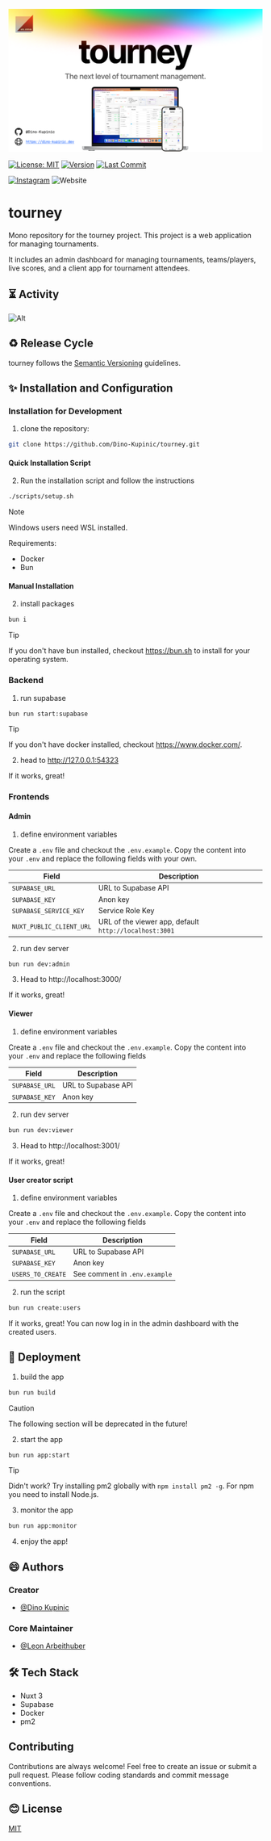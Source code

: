 ![tourney](./.github/assets/banner.png)

[![License: MIT](https://img.shields.io/badge/License-MIT-blue.svg)](https://opensource.org/licenses/MIT)
[![Version](https://img.shields.io/github/v/release/HTL-Steyr/tourney?color=blue)](https://github.com/HTL-Steyr/tourney/releases)
[![Last Commit](https://img.shields.io/github/last-commit/HTL-Steyr/tourney)](https://github.com/HTL-Steyr/tourney/commits)

[![Instagram](https://img.shields.io/badge/Instagram-E1306C?logo=instagram&logoColor=white)](https://www.instagram.com/htlsteyr/)
![Website](https://img.shields.io/website?url=https%3A%2F%2Fwww.htl-steyr.ac.at&up_message=htl-steyr.ac.at&logo=google-chrome&logoColor=white)

# tourney

Mono repository for the tourney project. This project is a web application for managing tournaments.

It includes an admin dashboard for managing tournaments, teams/players, live scores, and a client app for tournament
attendees.

## ⏳ Activity

![Alt](https://repobeats.axiom.co/api/embed/bd1b64dfb166474122230a0f147ea9f77e408ad1.svg "Repobeats analytics image")

## ♻️ Release Cycle

tourney follows the [Semantic Versioning](https://semver.org/) guidelines.

## ✨ Installation and Configuration

### Installation for Development

1. clone the repository:

```bash
git clone https://github.com/Dino-Kupinic/tourney.git
```

#### Quick Installation Script

2. Run the installation script and follow the instructions

```bash
./scripts/setup.sh
```

> [!NOTE]
> Windows users need WSL installed.

Requirements:

- Docker
- Bun

#### Manual Installation

2. install packages

```bash
bun i
```

> [!TIP]
> If you don't have bun installed, checkout https://bun.sh to install for your operating system.

### Backend

1. run supabase

```bash
bun run start:supabase
```

> [!TIP]
> If you don't have docker installed, checkout https://www.docker.com/.

2. head to http://127.0.0.1:54323

If it works, great!

### Frontends

#### Admin

1. define environment variables

Create a `.env` file and checkout the `.env.example`.
Copy the content into your `.env` and replace the following fields with your own.

| Field                    | Description                                            |
| ------------------------ | ------------------------------------------------------ |
| `SUPABASE_URL`           | URL to Supabase API                                    |
| `SUPABASE_KEY`           | Anon key                                               |
| `SUPABASE_SERVICE_KEY`   | Service Role Key                                       |
| `NUXT_PUBLIC_CLIENT_URL` | URL of the viewer app, default `http://localhost:3001` |

2. run dev server

```bash
bun run dev:admin
```

3. Head to http://localhost:3000/

If it works, great!

#### Viewer

1. define environment variables

Create a `.env` file and checkout the `.env.example`. Copy the content into your `.env` and replace the following fields

| Field          | Description         |
| -------------- | ------------------- |
| `SUPABASE_URL` | URL to Supabase API |
| `SUPABASE_KEY` | Anon key            |

2. run dev server

```bash
bun run dev:viewer
```

3. Head to http://localhost:3001/

If it works, great!

#### User creator script

1. define environment variables

Create a `.env` file and checkout the `.env.example`. Copy the content into your `.env` and replace the following fields

| Field             | Description                   |
| ----------------- | ----------------------------- |
| `SUPABASE_URL`    | URL to Supabase API           |
| `SUPABASE_KEY`    | Anon key                      |
| `USERS_TO_CREATE` | See comment in `.env.example` |

2. run the script

```bash
bun run create:users
```

If it works, great! You can now log in in the admin dashboard with the created users.

## 🚀 Deployment

1. build the app

```bash
bun run build
```

> [!CAUTION]
> The following section will be deprecated in the future!

2. start the app

```bash
bun run app:start
```

> [!TIP]
> Didn't work?
> Try installing pm2 globally with `npm install pm2 -g`.
> For npm you need to install Node.js.

3. monitor the app

```bash
bun run app:monitor
```

4. enjoy the app!

## 😄 Authors

### Creator

- [@Dino Kupinic](https://www.github.com/Dino-Kupinic)

### Core Maintainer

- [@Leon Arbeithuber](https://github.com/larbeith)

## 🛠️ Tech Stack

- Nuxt 3
- Supabase
- Docker
- pm2

## Contributing

Contributions are always welcome! Feel free to create an issue or submit a pull request.
Please follow coding standards and commit message conventions.

## 😊 License

[MIT](https://choosealicense.com/licenses/mit/)
